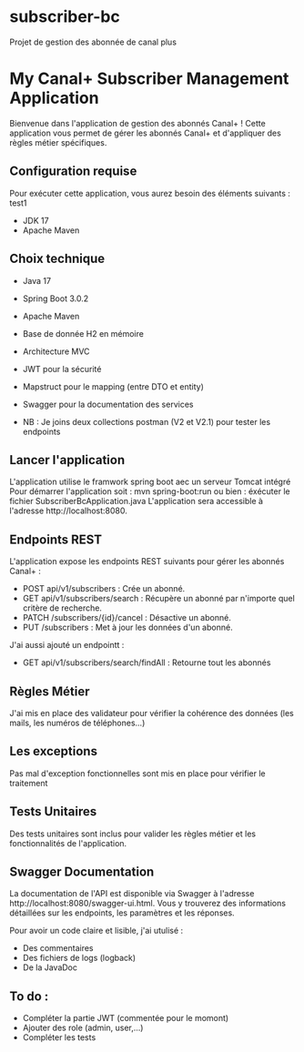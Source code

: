 # subscriber-bc
Projet de gestion des abonnée de canal plus

# My Canal+ Subscriber Management Application

Bienvenue dans l'application de gestion des abonnés Canal+ ! Cette application vous permet de gérer les abonnés Canal+ et d'appliquer des règles métier spécifiques.

## Configuration requise

Pour exécuter cette application, vous aurez besoin des éléments suivants : test1
- JDK 17
- Apache Maven

## Choix technique

- Java 17
- Spring Boot 3.0.2
- Apache Maven
- Base de donnée H2 en mémoire
- Architecture MVC
- JWT pour la sécurité
- Mapstruct pour le mapping (entre DTO et entity)
- Swagger pour la documentation des services

- NB : Je joins deux collections postman (V2 et V2.1) pour tester les endpoints 

## Lancer l'application

L'application utilise le framwork spring boot aec un serveur Tomcat intégré 
Pour démarrer l'application soit : mvn spring-boot:run
ou bien : éxécuter le fichier SubscriberBcApplication.java
L'application sera accessible à l'adresse http://localhost:8080.

## Endpoints REST

L'application expose les endpoints REST suivants pour gérer les abonnés Canal+ :

- POST api/v1/subscribers : Crée un abonné.
- GET api/v1/subscribers/search : Récupère un abonné par n'importe quel critère de recherche.
- PATCH /subscribers/{id}/cancel : Désactive un abonné.
- PUT /subscribers : Met à jour les données d'un abonné.

J'ai aussi ajouté un endpointt : 
- GET api/v1/subscribers/search/findAll : Retourne tout les abonnés

## Règles Métier

J'ai mis en place des validateur pour vérifier la cohérence des données (les mails, les numéros de téléphones...)

## Les exceptions

Pas mal d'exception fonctionnelles sont mis en place pour vérifier le traitement

## Tests Unitaires

Des tests unitaires sont inclus pour valider les règles métier et les fonctionnalités de l'application. 

## Swagger Documentation

La documentation de l'API est disponible via Swagger à l'adresse http://localhost:8080/swagger-ui.html. 
Vous y trouverez des informations détaillées sur les endpoints, les paramètres et les réponses.

Pour avoir un code claire et lisible, j'ai utulisé :
- Des commentaires
- Des fichiers de logs (logback)
- De la JavaDoc

## To do :

- Compléter la partie JWT (commentée pour le momont)
- Ajouter des role (admin, user,...)
- Compléter les tests
